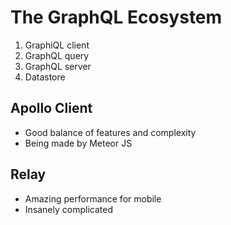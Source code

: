 # The GraphQL Ecosystem

1. GraphiQL client
2. GraphQL query
3. GraphQL server
4. Datastore

## Apollo Client

- Good balance of features and complexity
- Being made by Meteor JS

## Relay

- Amazing performance for mobile
- Insanely complicated
